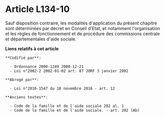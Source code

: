 # Article L134-10

Sauf disposition contraire, les modalités d'application du présent chapitre sont déterminées par décret en Conseil d'Etat, et
notamment l'organisation et les règles de fonctionnement et de procédure des commissions centrale et départementales d'aide
sociale.

**Liens relatifs à cet article**

	**Codifié par**:

	  - Ordonnance 2000-1249 2000-12-21
	  - Loi n°2002-2 2002-01-02 art. 87 JORF 3 janvier 2002

	**Abrogé par**:

	  - Loi n°2016-1547 du 18 novembre 2016 - art. 12

	**Anciens textes**:

	  - Code de la famille et de l'aide sociale 202 al. 1
	  - Code de la famille et de l'aide sociale. - art. 202 (Ab)
